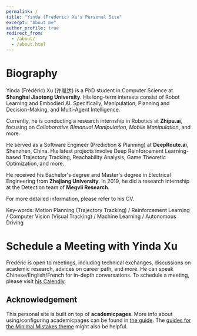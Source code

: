 ```yaml
---
permalink: /
title: "Yinda (Frédéric) Xu's Personal Site"
excerpt: "About me"
author_profile: true
redirect_from: 
  - /about/
  - /about.html
---
```


Biography
======

Yinda (Frédéric) Xu (许胤达) is a PhD student in Computer Science at **Shanghai Jiaotong University**. His long-term interests consist of Robot Learning and Embodied AI. Specifically, Manipulation, Planning and Decision-Making, and Multi-Agent Intelligence.

Currently, he is conducting a research internship in Robotics at **Zhipu.ai**, focusing on *Collaborative Bimanual Manipulation*, *Mobile Manipulation*, and more.

<!-- *NOTE: Currently, he is actively seeking an opportunity for a Research Internship which is within the following domains:* -->

<!-- - *Embodied AI/Robot Learning*
- *Manipulation (Bimanual/Dexterous Hand/etc.)*
- *Force Feedback/Contact-Rich Tasks* -->
<!-- - *LLM Planning/Reasoning/Alignment/Agent* -->

<!-- *Please feel free to reach out to him if you find him suitable.* -->

He served as a Software Engineer (Prediction & Planning) at **DeepRoute.ai**, Shenzhen, China. His latest projects involve Deep Reinforcement Learning-based Trajectory Tracking, Reachability Analysis, Game Theoretic Optimization, and more.

He received his Bachelor's degree and Master's degree in Electrical Engineering from **Zhejiang University**. In 2019, he did a research internship at the Detection team of **Megvii Research**.

For more detailed information, please refer to his CV.

Key-words:
Motion Planning (Trajectory Tracking) / Reinforcement Learning / Computer Vision (Visual Tracking) / Machine Learning / Autonomous Driving


Schedule a Meeting with Yinda Xu
======
Frederic is open to meetings, including technical exchanges, discussions on academic research, advices on career path, and more. He can speak Chinese/English/French for in-depth conversations. To schedule a meeting, please visit [his Calendly](https://calendly.com/yinda_xu/30min).


Acknowledgement
------
This personal site is built on top of **academicpages**. More info about using/configuring academicpages can be found in [the guide](https://academicpages.github.io/markdown/). The [guides for the Minimal Mistakes theme](https://mmistakes.github.io/minimal-mistakes/docs/configuration/) might also be helpful.
